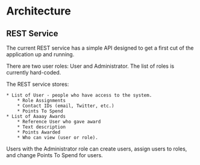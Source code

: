 # Architecture

## REST Service

The current REST service has a simple API designed to get a first cut of the
application up and running.

There are two user roles: User and Administrator.  The list of roles is
currently hard-coded.

The REST service stores:

    * List of User - people who have access to the system.
        * Role Assignments
        * Contact IDs (email, Twitter, etc.)
        * Points To Spend
    * List of Aaaay Awards
        * Reference User who gave award
        * Text description
        * Points Awarded
        * Who can view (user or role).

Users with the Administrator role can create users, assign users
to roles, and change Points To Spend for users.
